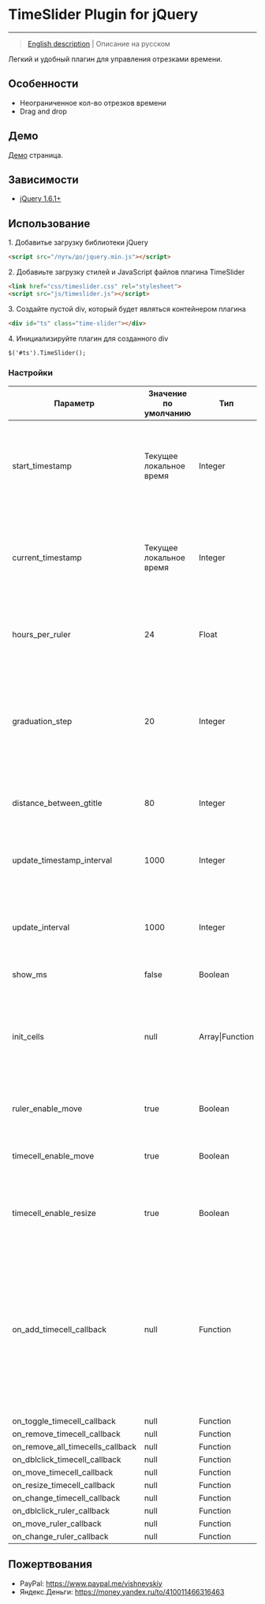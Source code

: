 # TimeSlider Plugin for jQuery
---

> <a href="README.md">English description</a> | Описание на русском

Легкий и удобный плагин для управления отрезками времени.

## Особенности

* Неограниченное кол-во отрезков времени
* Drag and drop

## Демо
[Демо](http://v-v-vishnevskiy.github.io/timeslider/demo/demo.html) страница.

## Зависимости

* <a href="http://jquery.com/" target="_blank">jQuery 1.6.1+</a>

## Использование

1\. Добавитье загрузку библиотеки jQuery
```html
<script src="/путь/до/jquery.min.js"></script>
```
2\. Добавиьте загрузку стилей и JavaScript файлов плагина TimeSlider
```html
<link href="css/timeslider.css" rel="stylesheet">
<script src="js/timeslider.js"></script>
```
3\. Создайте пустой div, который будет являться контейнером плагина
```html
<div id="ts" class="time-slider"></div>
```
4\. Инициализируйте плагин для созданного div
```html
$('#ts').TimeSlider();
```

### Настройки

<table class="options">
    <thead>
        <tr>
            <th>Параметр</th>
            <th>Значение по умолчанию</th>
            <th>Тип</th>
            <th>Описание</th>
        </tr>
    </thead>
    <tbody>
        <tr>
            <td>start_timestamp</td>
            <td>Текущее локальное время</td>
            <td>Integer</td>
            <td>Левая граница, откуда начинается линейка. Число в миллисекундах начиная от 1 января 1970 года.</td>
        </tr>
        <tr>
            <td>current_timestamp</td>
            <td>Текущее локальное время</td>
            <td>Integer</td>
            <td>Текущее время. Число в миллисекундах начиная от 1 января 1970 года. Выглядит в виде красной вертикальной черты.</td>
        </tr>
        <tr>
            <td>hours_per_ruler</td>
            <td>24</td>
            <td>Float</td>
            <td>Длина линейки в часах. Минимальное значение 1, Максимальное значение 48.</td>
        </tr>
        <tr>
            <td>graduation_step</td>
            <td>20</td>
            <td>Integer</td>
            <td>Минимальное кол-во пикселей между разделителями на линейке. Может варьироваться в пределах от 20 до 39. Вычисляется самостоятельно.</td>
        </tr>
        <tr>
            <td>distance_between_gtitle</td>
            <td>80</td>
            <td>Integer</td>
            <td>Минимальное кол-во пикселей между заголовками разделителей.</td>
        </tr>
        <tr>
            <td>update_timestamp_interval</td>
            <td>1000</td>
            <td>Integer</td>
            <td>Время, через которое будет обновляться текущее время. Число в миллисекундах.</td>
        </tr>
        <tr>
            <td>update_interval</td>
            <td>1000</td>
            <td>Integer</td>
            <td>Время, через которое будут обновляться графические элементы. Число в миллисекундах.</td>
        </tr>
        <tr>
            <td>show_ms</td>
            <td>false</td>
            <td>Boolean</td>
            <td>Показывать ли миллисекунды.</td>
        </tr>
        <tr>
            <td>init_cells</td>
            <td>null</td>
            <td>Array|Function</td>
            <td>Добавление отрезков времени при инициализации. Может являться списком отрезков или функцией с контекстом плагина.</td>
        </tr>
        <tr>
            <td>ruler_enable_move</td>
            <td>true</td>
            <td>Boolean</td>
            <td>Разрешение на смещение линейки из интерфейса.</td>
        </tr>
        <tr>
            <td>timecell_enable_move</td>
            <td>true</td>
            <td>Boolean</td>
            <td>Разрешение на смещение отрезка времени из интерфейса.</td>
        </tr>
        <tr>
            <td>timecell_enable_resize</td>
            <td>true</td>
            <td>Boolean</td>
            <td>Разрешение на изменение размера отрезка времени из интерфейса.</td>
        </tr>
        <tr>
            <td>on_add_timecell_callback</td>
            <td>null</td>
            <td>Function</td>
            <td>Функция вызовется после того, как будет добавлен отрезок времени. Функция принимает три входных параметра: <code>id</code> (id отрезка), <code>start</code> (начало отрезка), <code>stop</code> (конец отрезка, может не быть, если отрезок не завершен).</td>
        </tr>
        <tr>
            <td>on_toggle_timecell_callback</td>
            <td>null</td>
            <td>Function</td>
            <td></td>
        </tr>
        <tr>
            <td>on_remove_timecell_callback</td>
            <td>null</td>
            <td>Function</td>
            <td></td>
        </tr>
        <tr>
            <td>on_remove_all_timecells_callback</td>
            <td>null</td>
            <td>Function</td>
            <td></td>
        </tr>
        <tr>
            <td>on_dblclick_timecell_callback</td>
            <td>null</td>
            <td>Function</td>
            <td></td>
        </tr>
        <tr>
            <td>on_move_timecell_callback</td>
            <td>null</td>
            <td>Function</td>
            <td></td>
        </tr>
        <tr>
            <td>on_resize_timecell_callback</td>
            <td>null</td>
            <td>Function</td>
            <td></td>
        </tr>
        <tr>
            <td>on_change_timecell_callback</td>
            <td>null</td>
            <td>Function</td>
            <td></td>
        </tr>
        <tr>
            <td>on_dblclick_ruler_callback</td>
            <td>null</td>
            <td>Function</td>
            <td></td>
        </tr>
        <tr>
            <td>on_move_ruler_callback</td>
            <td>null</td>
            <td>Function</td>
            <td></td>
        </tr>
        <tr>
            <td>on_change_ruler_callback</td>
            <td>null</td>
            <td>Function</td>
            <td></td>
        </tr>
    </tbody>
</table>

## Пожертвования

* PayPal: https://www.paypal.me/vishnevskiy
* Яндекс.Деньги: https://money.yandex.ru/to/410011466316463
